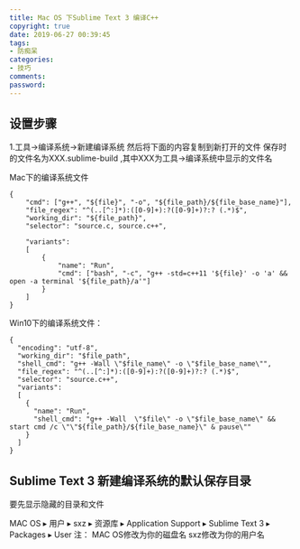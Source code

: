 ```yaml
---
title: Mac OS 下Sublime Text 3 编译C++
copyright: true
date: 2019-06-27 00:39:45
tags:
- 防痴呆
categories:
- 技巧
comments:
password:
---
```


## 设置步骤
 1.工具->编译系统->新建编译系统
然后将下面的内容复制到新打开的文件
保存时的文件名为XXX.sublime-build ,其中XXX为工具->编译系统中显示的文件名

Mac下的编译系统文件
```
{
    "cmd": ["g++", "${file}", "-o", "${file_path}/${file_base_name}"],
    "file_regex": "^(..[^:]*):([0-9]+):?([0-9]+)?:? (.*)$",
    "working_dir": "${file_path}",
    "selector": "source.c, source.c++",

    "variants":
    [
        {
            "name": "Run",
            "cmd": ["bash", "-c", "g++ -std=c++11 '${file}' -o 'a' && open -a terminal '${file_path}/a'"]
        }
    ]
}
```

Win10下的编译系统文件：
```
{   
  "encoding": "utf-8",  
  "working_dir": "$file_path",  
  "shell_cmd": "g++ -Wall \"$file_name\" -o \"$file_base_name\"",   
  "file_regex": "^(..[^:]*):([0-9]+):?([0-9]+)?:? (.*)$",            
  "selector": "source.c++",     
  "variants":   
  [     
    {           
      "name": "Run",            
      "shell_cmd": "g++ -Wall  \"$file\" -o \"$file_base_name\" && start cmd /c \"\"${file_path}/${file_base_name}\" & pause\""     
    }   
  ]
}
```

## Sublime Text 3 新建编译系统的默认保存目录
要先显示隐藏的目录和文件

MAC OS⁩ ▸ ⁨用户⁩ ▸ ⁨sxz ▸ ⁨资源库⁩ ▸ ⁨Application Support⁩ ▸ ⁨Sublime Text 3⁩ ▸ ⁨Packages⁩ ▸ ⁨User⁩
注：
MAC OS修改为你的磁盘名
sxz修改为你的用户名
